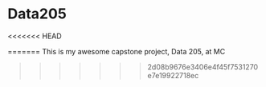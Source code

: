 # Data205
<<<<<<< HEAD

=======
This is my awesome capstone project, Data 205, at MC
>>>>>>> 2d08b9676e3406e4f45f7531270e7e19922718ec
